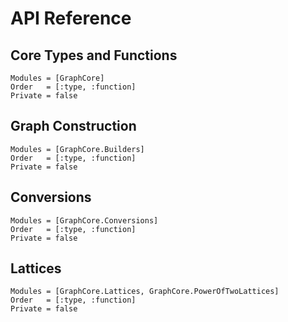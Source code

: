 # API Reference

## Core Types and Functions

```@autodocs
Modules = [GraphCore]
Order   = [:type, :function]
Private = false
```

## Graph Construction

```@autodocs
Modules = [GraphCore.Builders]
Order   = [:type, :function]
Private = false
```

## Conversions

```@autodocs
Modules = [GraphCore.Conversions]
Order   = [:type, :function]
Private = false
```

## Lattices

```@autodocs
Modules = [GraphCore.Lattices, GraphCore.PowerOfTwoLattices]
Order   = [:type, :function]
Private = false
```
